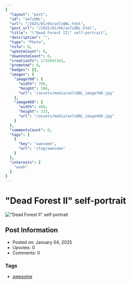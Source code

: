 ```yaml
---
{
  "layout": "post",
  "id": "an7zQNL",
  "url": "/2025/01/04/an7zQNL.html",
  "post_url": "/2025/01/04/an7zQNL.html",
  "title": "\"Dead Forest II\" self-portrait",
  "description": "",
  "type": "Photo",
  "nsfw": 0,
  "upVoteCount": 0,
  "downVoteCount": 0,
  "creationTs": 1735945343,
  "promoted": 0,
  "badges": [],
  "images": {
    "image700": {
      "width": 700,
      "height": 506,
      "url": "/assets/media/an7zQNL_image700.jpg"
    },
    "image460": {
      "width": 460,
      "height": 333,
      "url": "/assets/media/an7zQNL_image460.jpg"
    }
  },
  "commentsCount": 0,
  "tags": [
    {
      "key": "awesome",
      "url": "/tag/awesome"
    }
  ],
  "interests": [
    "woah"
  ]
}
---
```


# "Dead Forest II" self-portrait

!["Dead Forest II" self-portrait](/assets/media/an7zQNL_image700.jpg)

## Post Information

- Posted on: January 04, 2025
- Upvotes: 0
- Comments: 0

### Tags

- [awesome](/tag/awesome)
